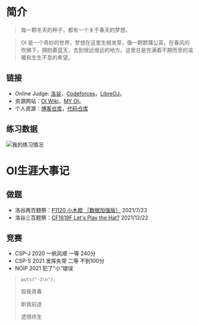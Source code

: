 # 简介

>  每一颗冬天的种子，都有一个关于春天的梦想。

>  OI 是一个奇妙的世界，梦想在这里生根发芽，像一颗颗蒲公英，在春风的吹拂下，拥抱着蓝天，去到很远很远的地方。这里总是充满着不期而至的温暖和生生不息的希望。
## 链接

- Online Judge: [洛谷](https://www.luogu.com.cn/)，[Codeforces](https://codeforces.com/)，[LibreOJ](https://loj.ac/)。
- 资源网站：[OI Wiki](https://oi-wiki.org/)，[MY OI](https://www.xht37.com/my-oi/)。
- 个人资源：[博客仓库](https://github.com/xinchengo/xinchengo.github.io)，[代码仓库](https://github.com/xinchengo/code)

## 练习数据
![我的练习情况](https://luogu.wao3.cn/api/practice?id=295455&card_width=800)
# OI生涯大事记
## 做题
- 洛谷两百题祭：[P1120 小木棍 ［数据加强版］](https://www.luogu.com.cn/problem/P1120) 2021/7/23
- 洛谷三百题祭：[CF1619F Let's Play the Hat?](https://www.luogu.com.cn/problem/CF1619F) 2021/12/22
## 竞赛
- CSP-J 2020 一帆风顺  一等 240分             
- CSP-S 2021 发挥失常  二等 不到100分
- NOIP 2021  犯了“小”错误

> `puts("-1\n");`
>
> 毁我青春
>
> 断我前途
>
> 遗恨终生